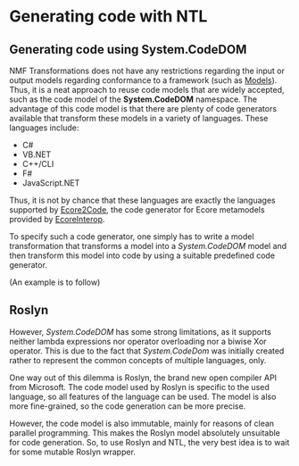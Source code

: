 # Generating code with NTL

## Generating code using System.CodeDOM

NMF Transformations does not have any restrictions regarding the input or output models regarding conformance to a framework (such as [Models](../models/index.md)). Thus, it is a neat approach to reuse code models that are widely accepted, such as the code model of the **System.CodeDOM** namespace. The advantage of this code model is that there are plenty of code generators available that transform these models in a variety of languages. These languages include:

* C#
* VB.NET
* C++/CLI
* F#
* JavaScript.NET

Thus, it is not by chance that these languages are exactly the languages supported by [Ecore2Code](../models/Ecore2Code.md), the code generator for Ecore metamodels provided by [EcoreInterop](../interop/EcoreInterop/index.md). 

To specify such a code generator, one simply has to write a model transformation that transforms a model into a _System.CodeDOM_ model and then transform this model into code by using a suitable predefined code generator.

(An example is to follow)

## Roslyn

However, _System.CodeDOM_ has some strong limitations, as it supports neither lambda expressions nor operator overloading nor a biwise Xor operator. This is due to the fact that _System.CodeDom_ was initially created rather to represent the common concepts of multiple languages, only.

One way out of this dilemma is Roslyn, the brand new open compiler API from Microsoft. The code model used by Roslyn is specific to the used language, so all features of the language can be used. The model is also more fine-grained, so the code generation can be more precise.

However, the code model is also immutable, mainly for reasons of clean parallel programming. This makes the Roslyn model absolutely unsuitable for code generation. So, to use Roslyn and NTL, the very best idea is to wait for some mutable Roslyn wrapper.
